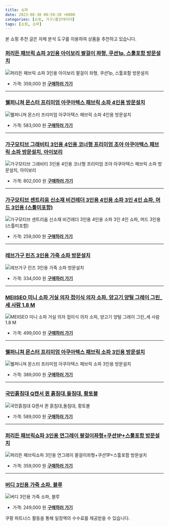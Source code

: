 ```yaml
---
title: 쇼파
date: 2023-08-30 00:59:20 +0800
categories: [쇼핑, 가구/홈인테리어]
tags: [쇼핑, 쇼파]
---
```

본 쇼핑 추천 글은 자체 분석 도구를 이용하여 상품을 추천하고 있습니다.
### [퍼리든 패브릭 쇼파 3인용 아이보리 팔걸이 좌형, 쿠션1p, 스툴포함 방문설치](https://link.coupang.com/re/AFFSDP?lptag=AF1030537&pageKey=5855794284&itemId=10202831948&vendorItemId=77485341217&traceid=V0-153-bf9bb0463b2e0f6c&requestid=20230907005920400187366330&token=31850C%7CMIXED)
![퍼리든 패브릭 쇼파 3인용 아이보리 팔걸이 좌형, 쿠션1p, 스툴포함 방문설치](https://ads-partners.coupang.com/image1/MzDhrnXjUCY3-DmbM652gLLPnAYhXNyIMP5uuHw7kECsNBz1Uk9O7Dcs-LobO4LU8EzZArFpZR4YFsqyyfCWwDlrzp-FY6IaY2dRsHFts5pfByxH51CBQIfogJ0kQD3tRMt79X7E7f7XGcE_sNLb4My78p3LKl4Fn6VDgCzr52Mj8n-fOsIEG9eJNyB3JgL8WDipQPF8KPn2LNfn_7dh6z1rC9irypYhaL_66An-BiV1OivjOtncJsYH7fHrvYcIwfbtaejjZMlAzh22lYVq38YU)
- 가격: 359,000 원
[**구매하러 가기**](https://link.coupang.com/re/AFFSDP?lptag=AF1030537&pageKey=5855794284&itemId=10202831948&vendorItemId=77485341217&traceid=V0-153-bf9bb0463b2e0f6c&requestid=20230907005920400187366330&token=31850C%7CMIXED)
---
### [웰퍼니쳐 몬스터 프리미엄 아쿠아텍스 패브릭 소파 4인용 방문설치](https://link.coupang.com/re/AFFSDP?lptag=AF1030537&pageKey=6342384309&itemId=13311862384&vendorItemId=77069659562&traceid=V0-153-4448ecc6e6e7eea4&requestid=20230907005920400187366330&token=31850C%7CMIXED)
![웰퍼니쳐 몬스터 프리미엄 아쿠아텍스 패브릭 소파 4인용 방문설치](https://ads-partners.coupang.com/image1/8f7WrINVyIfk5mre8Rbdt7ZDhyUWiZjfSimf5AUK7R5n4ag597VEtVN8UnYfAtaWQQC-73WLsifTuuW-MgbVkt52mg-pv4WWmpIKhipmAUn8kZe5VT_LZ3alm4kB3tyaovmJR9U_cq30MqJucvmaU3FuZav75s8WUSJABNrXWh4GDVaQJ5o4R8RC_MIp3i4R9zRkL0_A3AlrbpVGV3zjwyKE6fyrOS09mC4Kaizw5Ltp1yesM92oHxcFW9c9JgQHsCoIh2Rticig2787eRbp3n8r)
- 가격: 583,000 원
[**구매하러 가기**](https://link.coupang.com/re/AFFSDP?lptag=AF1030537&pageKey=6342384309&itemId=13311862384&vendorItemId=77069659562&traceid=V0-153-4448ecc6e6e7eea4&requestid=20230907005920400187366330&token=31850C%7CMIXED)
---
### [가구모티브 그래비티 3인용 4인용 코너형 프리미엄 조야 아쿠아텍스 패브릭 소파 방문설치, 아이보리](https://link.coupang.com/re/AFFSDP?lptag=AF1030537&pageKey=6556512826&itemId=14658797046&vendorItemId=81899986898&traceid=V0-153-6a173933849ba67b&clickBeacon=h%2Bop4mH%2BK4M39mgWrqW7u216naJ7vcQxxK%2B0slWL7RmDsXVE2YMeAZ8N6DMy12vQHmyS3th%2FhxUV%2Be0rz7oLoD2nCEDOjfMfu8rlTj86KH6iEJp%2B1sUlBdO9BPiKHWClPfQCq04y490CZZ9Xf7Ok%2BQkuXY56onC4gI%2B4g5I44uWT%2FyHNVgydgkoOxSu2IWvdAx9puJuJB%2BsD%2Fp4n%2BYok%2BLOWDG2pnVN5wRPXTAu05%2BNmyntOdS04FAVXS9%2FrtT%2Bhxenb2mVIJ2DzRufsgcBZYaTxod9mS2u4Phj1c7ZwJheqyZZervTAb3kLBYxI2%2FIZfflXheiIX7C0TVh3NMkBb9H4FFoNYBcp%2BpNKlg6KMklBvJRfcXfNfWzHpV2DSUQly9KiUR16IDGFZhELAVZxgrS1L522%2BRkLnMlWBiZYacwqFhkt4S2%2F3e47tkKFpEfuG6gyQVbaVMCSqMzbq%2BXLKXkiYNoG3TzQin1qJNSHr18VFryEM3Aw3s3Ze34D5ACcMGwqK%2FYPG6mV%2F43EBwQMbrBcnojvaVREhk1752UmDAKa2Ws8W%2BYiPMeFmUDV1UHN%2FP%2B0DztxgqeukephVwEX%2BvX2w6SGsq8rHQn8eE3x2JXrnvcwsM%2FlOV3Z6oGLi8jIpY6NR3l2Hz0sqqNkJhix94XQH%2BsaWf1ZDfwossapmCGAj4wIxiPFVPQ7xB7EIwT%2BAnighyM8l%2FYf1jJYf5DrPydQcz0EHnurQfykCsVSPV%2BT4hE9dOhhk7mvLdnPucPuXTMd11zb0k6a5PSrwrxR4WJqk4QxA3L%2BZE%2BZ4z4uoNQNUyQ8ytjoDb49ZDh2MmKH7pBu9gErBXqe42qjtFbDnMladxPSpWJ00B7gX3nIvc4%3D&requestid=20230907005920400187366330&token=31850C%7CMIXED)
![가구모티브 그래비티 3인용 4인용 코너형 프리미엄 조야 아쿠아텍스 패브릭 소파 방문설치, 아이보리](https://ads-partners.coupang.com/image1/jcABWn5K54pz4T9UjQcP8A618k2ZTaM0QnMHrd9HJdoqVCiE9gImhnxLv9fxN3ri2bF_FucNUr3gt7L2IVL_HMi_eLU3xS03xYud0bxAKXBpUkyo83zx4YwsmFI4gaib9QmqbRP8n69VTJuxYpYp4JOmsHHoJJQuZoA-5knXQD3z3UGSc-DQApAf4nQ4N6VqFXNs6rgfrbq4dlg5PITSPQuK7g9zopdDlGy8JvQdpr45nOTwNiS-M5qHO-Szh68t3z4BKXlvOo5dfD632Z3eIQnJiZyr9iCy1zA07X5sGrjai13B9w==)
- 가격: 802,000 원
[**구매하러 가기**](https://link.coupang.com/re/AFFSDP?lptag=AF1030537&pageKey=6556512826&itemId=14658797046&vendorItemId=81899986898&traceid=V0-153-6a173933849ba67b&clickBeacon=h%2Bop4mH%2BK4M39mgWrqW7u216naJ7vcQxxK%2B0slWL7RmDsXVE2YMeAZ8N6DMy12vQHmyS3th%2FhxUV%2Be0rz7oLoD2nCEDOjfMfu8rlTj86KH6iEJp%2B1sUlBdO9BPiKHWClPfQCq04y490CZZ9Xf7Ok%2BQkuXY56onC4gI%2B4g5I44uWT%2FyHNVgydgkoOxSu2IWvdAx9puJuJB%2BsD%2Fp4n%2BYok%2BLOWDG2pnVN5wRPXTAu05%2BNmyntOdS04FAVXS9%2FrtT%2Bhxenb2mVIJ2DzRufsgcBZYaTxod9mS2u4Phj1c7ZwJheqyZZervTAb3kLBYxI2%2FIZfflXheiIX7C0TVh3NMkBb9H4FFoNYBcp%2BpNKlg6KMklBvJRfcXfNfWzHpV2DSUQly9KiUR16IDGFZhELAVZxgrS1L522%2BRkLnMlWBiZYacwqFhkt4S2%2F3e47tkKFpEfuG6gyQVbaVMCSqMzbq%2BXLKXkiYNoG3TzQin1qJNSHr18VFryEM3Aw3s3Ze34D5ACcMGwqK%2FYPG6mV%2F43EBwQMbrBcnojvaVREhk1752UmDAKa2Ws8W%2BYiPMeFmUDV1UHN%2FP%2B0DztxgqeukephVwEX%2BvX2w6SGsq8rHQn8eE3x2JXrnvcwsM%2FlOV3Z6oGLi8jIpY6NR3l2Hz0sqqNkJhix94XQH%2BsaWf1ZDfwossapmCGAj4wIxiPFVPQ7xB7EIwT%2BAnighyM8l%2FYf1jJYf5DrPydQcz0EHnurQfykCsVSPV%2BT4hE9dOhhk7mvLdnPucPuXTMd11zb0k6a5PSrwrxR4WJqk4QxA3L%2BZE%2BZ4z4uoNQNUyQ8ytjoDb49ZDh2MmKH7pBu9gErBXqe42qjtFbDnMladxPSpWJ00B7gX3nIvc4%3D&requestid=20230907005920400187366330&token=31850C%7CMIXED)
---
### [가구모티브 센트리움 신소재 비건레더 3인용 4인용 소파 3인 4인 쇼파, 머드 3인용 (스툴미포함)](https://link.coupang.com/re/AFFSDP?lptag=AF1030537&pageKey=7209505932&itemId=18241195339&vendorItemId=77233952486&traceid=V0-153-94d7ff853ee89460&clickBeacon=h%2Bop4mH%2BK4M39mgWrqW7u216naJ7vcQxxK%2B0slWL7RmDsXVE2YMeAZ8N6DMy12vQHmyS3th%2FhxUV%2Be0rz7oLoDW%2BTGvLbPHTbztxcKE5HuSiEJp%2B1sUlBdO9BPiKHWClso%2BTpRg%2F931gU26xQb7jy7l28ChDtqLbtBG2W8b9OXWT%2FyHNVgydgkoOxSu2IWvdAx9puJuJB%2BsD%2Fp4n%2BYok%2BLOWDG2pnVN5wRPXTAu05%2BNmyntOdS04FAVXS9%2FrtT%2BhahnKvunCf8A1t8UyvkPNf8Uv6RcSfEh8vnpPEafNw6sNbw26knE0xADsUaSy0cTJEjogkto3KjNQllzZz0ymTFV0seiNEQ%2B11vx3SFZP5lOlItFRKdTN037F0vppx0y7y9KiUR16IDGFZhELAVZxgrS1L522%2BRkLnMlWBiZYaczdpIojui%2FlL5Z2NkFVrIIA5Dnr5DWyZ8bhjxIAZxL8ExfmfhHFuimoBJBeb8SF%2FnTLYUtHc1wLOAEPJ3mrq4zzB61POPqcIBy%2Fpusl8iEKoqk9DObm7SJZgHOpLCTMkhW7RbcGXBswg89dRkZvOGptmMbArRGU72N8HGkInyoKYpJCDZ9mlqLDIA66Id%2BCbvDD2n%2Fnts34liPyi3oys1YMi1Djep7yGZjtFLtMW3AlxAqONGVoNg4Nn4VZhF0J5UCRCE9b4IbYYQ8DIC2u1hwXDy2Gr6sxGx2tW2BAJQmPVb6gdXnYOe083oI2QGq4F2iu6nYVCpQ6YwHKMV8FFTwWARESZhN%2BxfCMsA1C2MsmV%2FT6skzMJwo7pBGJzKGLgm4NSfWFaD8rfv%2BNbZsQaZstIgbugQkgrCBZFkInXFHLiaHUodRQKSfApsy1nfTpi%2Fk%3D&requestid=20230907005920400187366330&token=31850C%7CMIXED)
![가구모티브 센트리움 신소재 비건레더 3인용 4인용 소파 3인 4인 쇼파, 머드 3인용 (스툴미포함)](https://ads-partners.coupang.com/image1/Y4ramk0IBk9I7yrmY2NTa2lvwvN0JeBJZyfmIA39Ql7TnuTFUfoqyURGIgISVRFBTnrfhZeb4zhQGjjs28jPch_Y7_jcOqWemdVr_XjjzEuoBZmIUGSk7-AjDbBvyir8WcgajeUepYRmya-22AnWsDFdhd_XurPcU__nBbZ9crjNxargCM0IdzFzwY4jNgFl7Sr6BWuiU6gtgis7j-pS-tWLCRaEaTtTUJDZud91A6TBKlPq8_hLds6hmrEG9KMzeuNp5UfhFzzGn9fGhvgU64r--bESKEB3dSZfnGuQEEtX3Dsw)
- 가격: 259,000 원
[**구매하러 가기**](https://link.coupang.com/re/AFFSDP?lptag=AF1030537&pageKey=7209505932&itemId=18241195339&vendorItemId=77233952486&traceid=V0-153-94d7ff853ee89460&clickBeacon=h%2Bop4mH%2BK4M39mgWrqW7u216naJ7vcQxxK%2B0slWL7RmDsXVE2YMeAZ8N6DMy12vQHmyS3th%2FhxUV%2Be0rz7oLoDW%2BTGvLbPHTbztxcKE5HuSiEJp%2B1sUlBdO9BPiKHWClso%2BTpRg%2F931gU26xQb7jy7l28ChDtqLbtBG2W8b9OXWT%2FyHNVgydgkoOxSu2IWvdAx9puJuJB%2BsD%2Fp4n%2BYok%2BLOWDG2pnVN5wRPXTAu05%2BNmyntOdS04FAVXS9%2FrtT%2BhahnKvunCf8A1t8UyvkPNf8Uv6RcSfEh8vnpPEafNw6sNbw26knE0xADsUaSy0cTJEjogkto3KjNQllzZz0ymTFV0seiNEQ%2B11vx3SFZP5lOlItFRKdTN037F0vppx0y7y9KiUR16IDGFZhELAVZxgrS1L522%2BRkLnMlWBiZYaczdpIojui%2FlL5Z2NkFVrIIA5Dnr5DWyZ8bhjxIAZxL8ExfmfhHFuimoBJBeb8SF%2FnTLYUtHc1wLOAEPJ3mrq4zzB61POPqcIBy%2Fpusl8iEKoqk9DObm7SJZgHOpLCTMkhW7RbcGXBswg89dRkZvOGptmMbArRGU72N8HGkInyoKYpJCDZ9mlqLDIA66Id%2BCbvDD2n%2Fnts34liPyi3oys1YMi1Djep7yGZjtFLtMW3AlxAqONGVoNg4Nn4VZhF0J5UCRCE9b4IbYYQ8DIC2u1hwXDy2Gr6sxGx2tW2BAJQmPVb6gdXnYOe083oI2QGq4F2iu6nYVCpQ6YwHKMV8FFTwWARESZhN%2BxfCMsA1C2MsmV%2FT6skzMJwo7pBGJzKGLgm4NSfWFaD8rfv%2BNbZsQaZstIgbugQkgrCBZFkInXFHLiaHUodRQKSfApsy1nfTpi%2Fk%3D&requestid=20230907005920400187366330&token=31850C%7CMIXED)
---
### [레브가구 린즈 3인용 가죽 소파 방문설치](https://link.coupang.com/re/AFFSDP?lptag=AF1030537&pageKey=5600176606&itemId=9015791889&vendorItemId=76302236188&traceid=V0-153-856c39699d11c3a4&requestid=20230907005920400187366330&token=31850C%7CMIXED)
![레브가구 린즈 3인용 가죽 소파 방문설치](https://ads-partners.coupang.com/image1/cNfbHk5ezSbgQr-ocFVToix1oNk5SdkGGE9tICB276jO9aF7EwCBvMdUWJTLj_CA0COVSLMIsdb2V3w148aA1CbwauuPc_To4O8pr8zW91OgFHnutcKkoxWUNmalhKo63go5QN6Ck3vx_m336pmPkPZV4t4Ma3FhqurMQdj_FAS2GYRKNSIX4aPehWU7Ylqo7UENa5q75tE-aMn-EfzSr2lRH30hhT6FuGvzcru2mRGqakabAWtsNDSJD-wNHIdXV8RZeFd2bMVKk8ltsyXswmc=)
- 가격: 334,000 원
[**구매하러 가기**](https://link.coupang.com/re/AFFSDP?lptag=AF1030537&pageKey=5600176606&itemId=9015791889&vendorItemId=76302236188&traceid=V0-153-856c39699d11c3a4&requestid=20230907005920400187366330&token=31850C%7CMIXED)
---
### [MEIISEO 미니 소파 거실 의자 접이식 의자 소파, 양고기 양털 그레이 그린_세 사람 1.8 M](https://link.coupang.com/re/AFFSDP?lptag=AF1030537&pageKey=6516727149&itemId=14419054716&vendorItemId=81662930680&traceid=V0-153-41cb8da57ac2887e&clickBeacon=h%2Bop4mH%2BK4M39mgWrqW7u216naJ7vcQxxK%2B0slWL7RmDsXVE2YMeAZ8N6DMy12vQHmyS3th%2FhxUV%2Be0rz7oLoGoy%2FdLfrJLS8JTYdeFgzCcYHkK497GJl5XsrpDV5amLdibF2lGwD72sp4ogBf24M7PH6FF6wP3vcYRIqkDVmqOT%2FyHNVgydgkoOxSu2IWvdAx9puJuJB%2BsD%2Fp4n%2BYok%2BLOWDG2pnVN5wRPXTAu05%2BNmyntOdS04FAVXS9%2FrtT%2BhX0tKSvbxzDfCfqddhfyhCTLa%2BnRxCHYl2%2BEKiIeT2MJonRB1ASzqn3wzI7z%2BBI0hUDnSQJY1ZXq2KfGFqwoegiqarMIV%2FAGrwy6V%2FehpGUo4kDxi2ER%2BUPvi5jsbEq1%2BFGlFB2qF%2BQTQxdfz80hYZIHL%2Br4%2BK%2BlVtLuuvy7%2BKS8jMrzI4y9uRS0RoxyRv810OX%2Fd%2BY79JoqAgKBuiW%2F3cFv%2FYPXoq7BHsMuKnp5AcxDhtEHLm0fdIXAsOQKGKBbWXHdhtFMWkKcGnGOcfy97tSaKKWfX7idEJspRA%2FibFNvOED2qleyzAvjvikiSCPUts9xNBMXz%2FOKBvntDo7qy8DfzXmZHKJJU7OQ4wJdLJUCr86VlkS5D9x1WZv6QPzm5HbbtZ3u8slhth8t49s3gGUq9dFj%2FJ6ClbMndua95a6rguOuda7kP8L8Wsyd7VywRV5n%2BXdvsUaF3cPAtjelPUogogxRW4H4RZBx4vx%2FqRdnFkypF7XnjqEWtZ%2F6iDJYKuj9gA%2BV9jVQ6CkcQd7QQUS9wZ1epxWJ9fqQF%2FuLVFslgLCU1qIXJF%2FT%2Fyqu%2FOt1i1YcClpHmrbn6Vgghp12wToRENYPtp%2B7Iiquq1ltJSLM%3D&requestid=20230907005920400187366330&token=31850C%7CMIXED)
![MEIISEO 미니 소파 거실 의자 접이식 의자 소파, 양고기 양털 그레이 그린_세 사람 1.8 M](https://ads-partners.coupang.com/image1/f-ro7YW8mI7incu5f5RucbpudNc9qv7uwO-UV121ovN8XTW5IuMAtu9Wm2bfNWir0CjhV0ljtQbHWGGnEUHIrX0_E2S4itNt-6XU50NcIbg0DYxjf5hym5PBRzb4l92ZFipAnSLjY7SnK9J2YWzW8xw9vVfO-bCL5ww8byQK2IcRHkxaoDY5J4Qf05yqTBX4deitY9a_RaWVqwMXjbIlKFQ1k44R6HKA3ey958-d1FkcuJ6ogelarjvU59vQb9ENr8tGG_vag-M9agzeSraSQRg5CEjClwFbtrgXPylZHfIUnStozw==)
- 가격: 499,000 원
[**구매하러 가기**](https://link.coupang.com/re/AFFSDP?lptag=AF1030537&pageKey=6516727149&itemId=14419054716&vendorItemId=81662930680&traceid=V0-153-41cb8da57ac2887e&clickBeacon=h%2Bop4mH%2BK4M39mgWrqW7u216naJ7vcQxxK%2B0slWL7RmDsXVE2YMeAZ8N6DMy12vQHmyS3th%2FhxUV%2Be0rz7oLoGoy%2FdLfrJLS8JTYdeFgzCcYHkK497GJl5XsrpDV5amLdibF2lGwD72sp4ogBf24M7PH6FF6wP3vcYRIqkDVmqOT%2FyHNVgydgkoOxSu2IWvdAx9puJuJB%2BsD%2Fp4n%2BYok%2BLOWDG2pnVN5wRPXTAu05%2BNmyntOdS04FAVXS9%2FrtT%2BhX0tKSvbxzDfCfqddhfyhCTLa%2BnRxCHYl2%2BEKiIeT2MJonRB1ASzqn3wzI7z%2BBI0hUDnSQJY1ZXq2KfGFqwoegiqarMIV%2FAGrwy6V%2FehpGUo4kDxi2ER%2BUPvi5jsbEq1%2BFGlFB2qF%2BQTQxdfz80hYZIHL%2Br4%2BK%2BlVtLuuvy7%2BKS8jMrzI4y9uRS0RoxyRv810OX%2Fd%2BY79JoqAgKBuiW%2F3cFv%2FYPXoq7BHsMuKnp5AcxDhtEHLm0fdIXAsOQKGKBbWXHdhtFMWkKcGnGOcfy97tSaKKWfX7idEJspRA%2FibFNvOED2qleyzAvjvikiSCPUts9xNBMXz%2FOKBvntDo7qy8DfzXmZHKJJU7OQ4wJdLJUCr86VlkS5D9x1WZv6QPzm5HbbtZ3u8slhth8t49s3gGUq9dFj%2FJ6ClbMndua95a6rguOuda7kP8L8Wsyd7VywRV5n%2BXdvsUaF3cPAtjelPUogogxRW4H4RZBx4vx%2FqRdnFkypF7XnjqEWtZ%2F6iDJYKuj9gA%2BV9jVQ6CkcQd7QQUS9wZ1epxWJ9fqQF%2FuLVFslgLCU1qIXJF%2FT%2Fyqu%2FOt1i1YcClpHmrbn6Vgghp12wToRENYPtp%2B7Iiquq1ltJSLM%3D&requestid=20230907005920400187366330&token=31850C%7CMIXED)
---
### [웰퍼니쳐 몬스터 프리미엄 아쿠아텍스 패브릭 소파 3인용 방문설치](https://link.coupang.com/re/AFFSDP?lptag=AF1030537&pageKey=5766926027&itemId=9785670322&vendorItemId=77069659723&traceid=V0-153-efa0aa9958faf5fa&requestid=20230907005920400187366330&token=31850C%7CMIXED)
![웰퍼니쳐 몬스터 프리미엄 아쿠아텍스 패브릭 소파 3인용 방문설치](https://ads-partners.coupang.com/image1/wQxTKRj2e1AhKbI-weM8jfxBu4LGU09FohZLPrGZqH6p8U0oaBVhOZ-ZHNpSeFKwgbkgc-GylCW6AvLmw6kQTtVwvjBzBBFZ4F5LrwQ64Nh6xTUaJ0vxcL9u4R2t6J6WAkSpit16vlgBsHq5R9jsyfmB1uAL4POPv3ZE0yrmFPEoy-mISUpbt4WP4_WyqdrQlmfCSbFMWPyqxQqiS_gOZN_v3YSnD6Aa1AayvLNGw71ir1FNfkCkJ0r-5fLfPVJaF4lRVBgSmbpwhJywKKER-Q==)
- 가격: 389,000 원
[**구매하러 가기**](https://link.coupang.com/re/AFFSDP?lptag=AF1030537&pageKey=5766926027&itemId=9785670322&vendorItemId=77069659723&traceid=V0-153-efa0aa9958faf5fa&requestid=20230907005920400187366330&token=31850C%7CMIXED)
---
### [국민흙침대 Q캔서 퀸 흙침대,돌침대, 황토볼](https://link.coupang.com/re/AFFSDP?lptag=AF1030537&pageKey=285769581&itemId=365195207&vendorItemId=3886832011&traceid=V0-153-e0e60f670bcca881&clickBeacon=h%2Bop4mH%2BK4M39mgWrqW7u216naJ7vcQxxK%2B0slWL7RmDsXVE2YMeAZ8N6DMy12vQHmyS3th%2FhxUV%2Be0rz7oLoDCn90d%2BmM3YWsbXjBGzrEAYHkK497GJl5XsrpDV5amL2SC3OGFkFtbot8%2FwiCth0xEFLtoVzM%2FOTjtdcuyE2zGT%2FyHNVgydgkoOxSu2IWvdAx9puJuJB%2BsD%2Fp4n%2BYok%2BLOWDG2pnVN5wRPXTAu05%2BNmyntOdS04FAVXS9%2FrtT%2BhGq9YnyiN6z%2F9sq4kzIPoJUzTZi9ySMF8fPc8k2coanzFfwUFCxKQFKutWC2crU7LxXGvFNpCsv3%2FeGRQTnK%2BoPru55PUfLYTkRNfLSpmLjQcDb8oRK0LPz%2FyhINltkZ5ZHfwanzt2J6iN%2B1bLRHRSRh%2FA2Em4R%2FODQiv6eVtcC3xYLpyzE5sCIkRPEmET8jw1WBxGgTVWvJRQJMkAyx47PzMzi0x7FhvagkTt5ULFpM8JngB4%2B0hsUw7c%2FgSukdOar4v4JEXGmZlIp%2BDvTTDJb%2FU7YLzwD1zvMpidrMnZtXJ%2FszYtnNZlANNsAafQ1xP4cj7agE3PtLtJsrKZluLqI9G%2FV%2BcyMIf7QKg40l2%2BTBpZjKmhmR3tXT%2BOxRYbE5t%2F6gC1uINe0%2BHf1C8hPtxEjzd%2BBaFI9FSYDs04hSFeK9zRBB2PaIRIiCLuPernSp3Mha%2Bw0CKysaEBw2FCfbFXQk7tx1xXtzsnFWUUKf3tvQiRY5PSOVv%2Blo363eTTz%2BzUw9axpXNOOJL8Z9mh8GcIuhopfAM5ad%2FNckrtnDQtRyiDJ2UrHZzGoMTi4gFUKJ0NL2ZYoSuX8g%2BUbqRkLk5U7SsnP2S7W7YZySK1%2F3otFg%3D&requestid=20230907005920400187366330&token=31850C%7CMIXED)
![국민흙침대 Q캔서 퀸 흙침대,돌침대, 황토볼](https://ads-partners.coupang.com/image1/NbdZNW1TzV_I38NyNZIOfY_CDSC_TOlWS4n7PKYN9T3J7o7z9p0KKJW7BH8LmDXoUHD0MQbhTXRYl_yE8FwwTewKdl2J6l6YjIpyo99mMBoCV_XUeWwONcpM5cz-ooitpm5PTJLYcZF7bQ11XN7sHHtAxRdThXXo01v6aRntxpngGkCIcOGW7ftS7kM2ZApGDxFyLBoUF13ebEaO3F01A99LVT06TKe-qZDWV8cq6X7l0OxvC8-o_4_YgnZNPMV_FqheC-Wg0C5vFenCAHkBdHb8VExR8z86E-xMr254_OhH6B8=)
- 가격: 589,000 원
[**구매하러 가기**](https://link.coupang.com/re/AFFSDP?lptag=AF1030537&pageKey=285769581&itemId=365195207&vendorItemId=3886832011&traceid=V0-153-e0e60f670bcca881&clickBeacon=h%2Bop4mH%2BK4M39mgWrqW7u216naJ7vcQxxK%2B0slWL7RmDsXVE2YMeAZ8N6DMy12vQHmyS3th%2FhxUV%2Be0rz7oLoDCn90d%2BmM3YWsbXjBGzrEAYHkK497GJl5XsrpDV5amL2SC3OGFkFtbot8%2FwiCth0xEFLtoVzM%2FOTjtdcuyE2zGT%2FyHNVgydgkoOxSu2IWvdAx9puJuJB%2BsD%2Fp4n%2BYok%2BLOWDG2pnVN5wRPXTAu05%2BNmyntOdS04FAVXS9%2FrtT%2BhGq9YnyiN6z%2F9sq4kzIPoJUzTZi9ySMF8fPc8k2coanzFfwUFCxKQFKutWC2crU7LxXGvFNpCsv3%2FeGRQTnK%2BoPru55PUfLYTkRNfLSpmLjQcDb8oRK0LPz%2FyhINltkZ5ZHfwanzt2J6iN%2B1bLRHRSRh%2FA2Em4R%2FODQiv6eVtcC3xYLpyzE5sCIkRPEmET8jw1WBxGgTVWvJRQJMkAyx47PzMzi0x7FhvagkTt5ULFpM8JngB4%2B0hsUw7c%2FgSukdOar4v4JEXGmZlIp%2BDvTTDJb%2FU7YLzwD1zvMpidrMnZtXJ%2FszYtnNZlANNsAafQ1xP4cj7agE3PtLtJsrKZluLqI9G%2FV%2BcyMIf7QKg40l2%2BTBpZjKmhmR3tXT%2BOxRYbE5t%2F6gC1uINe0%2BHf1C8hPtxEjzd%2BBaFI9FSYDs04hSFeK9zRBB2PaIRIiCLuPernSp3Mha%2Bw0CKysaEBw2FCfbFXQk7tx1xXtzsnFWUUKf3tvQiRY5PSOVv%2Blo363eTTz%2BzUw9axpXNOOJL8Z9mh8GcIuhopfAM5ad%2FNckrtnDQtRyiDJ2UrHZzGoMTi4gFUKJ0NL2ZYoSuX8g%2BUbqRkLk5U7SsnP2S7W7YZySK1%2F3otFg%3D&requestid=20230907005920400187366330&token=31850C%7CMIXED)
---
### [퍼리든 패브릭쇼파 3인용 연그레이 팔걸이좌형+쿠션1P+스툴포함 방문설치](https://link.coupang.com/re/AFFSDP?lptag=AF1030537&pageKey=5855794284&itemId=10202831951&vendorItemId=77485341237&traceid=V0-153-bf9bb0463b2e0f6c&requestid=20230907005920400187366330&token=31850C%7CMIXED)
![퍼리든 패브릭쇼파 3인용 연그레이 팔걸이좌형+쿠션1P+스툴포함 방문설치](https://ads-partners.coupang.com/image1/Gzv54p3aLsmQnFiHGwZc_hM-aNrWtfJQAhfmcBCt-hpe8HcsWGPrmhUMF8QzYY9PU7zCLoZx4G4_1rPG43rH_1g45Pr5fGCXwXhX2D1wxz0zsjGS-cxw8zM54QLN5zPJS0OKYhKvfE8LDblpbjMJ7i3xOYOvVSFnMR4z_yswH4-6Jql8HdznN8PB-f4ULMpladyYt_XX5peSDDlbp5xUQ8VXEXN6HldcVGoUSHIcrRMF3mDCxt0LJkZJaIQA0wIsSl58jDrQr1vpzRXtgrg=)
- 가격: 359,000 원
[**구매하러 가기**](https://link.coupang.com/re/AFFSDP?lptag=AF1030537&pageKey=5855794284&itemId=10202831951&vendorItemId=77485341237&traceid=V0-153-bf9bb0463b2e0f6c&requestid=20230907005920400187366330&token=31850C%7CMIXED)
---
### [버디 3인용 가죽 소파, 블루](https://link.coupang.com/re/AFFSDP?lptag=AF1030537&pageKey=7425225647&itemId=19272340232&vendorItemId=86387506687&traceid=V0-153-b2a3ee74de8362a2&clickBeacon=h%2Bop4mH%2BK4M39mgWrqW7u216naJ7vcQxxK%2B0slWL7RmDsXVE2YMeAZ8N6DMy12vQHmyS3th%2FhxUV%2Be0rz7oLoLg3YTsv14xSi%2BArqxQzG0MYHkK497GJl5XsrpDV5amL%2Fp3rs62iw00YV%2FGdWOswx4aTS0GY1lAUZZGhPlWyxBeT%2FyHNVgydgkoOxSu2IWvdAx9puJuJB%2BsD%2Fp4n%2BYok%2BLOWDG2pnVN5wRPXTAu05%2BNmyntOdS04FAVXS9%2FrtT%2Bhh9MDEoKYJPckR9H464MQcvg%2FbfeWeOJhomRLHwGKTy%2FKACbBwRktzjl2bQlExtMvGW%2FI9XQgBMIVPHstgtjcHQVYqUpGKxbBEcS5wYzBkedsblq8v9dC9oS1vEiWHM3AzZlWbHPNi2dP%2BwT2UMlYYV26dovxCCTm44tfGZ0PWcNMHvZVETuqxcc3ot9vKTVQ%2BPNMjD9sLJS5PtC8o7zlvX42aVhPdNsO87Vn9iNfZL8spKTk1A56TOinAUz%2BPFfDQmApSRkG4jpt6xz%2FCGh0Z%2FzMzi0x7FhvagkTt5ULFpM8JngB4%2B0hsUw7c%2FgSukdO8RGJugYdy5ExxrcrGejfjjFJhwdPzKCTyiz7i8zqSAwN86DYYxy0jzFojwuxCi7ll%2FvphNAqIltTFwCOUjLSu6GBocbkfK%2BgXrbjkEn4c7KJM8pKFr7YEz1GZid3payKPRQvUzwOCcI8I373Abzul8p%2BWGayktQuWLb7%2BMeRzoy7EKrQyg9KVrpuQGn3EJNpLN8F%2FLZSuHiNMODQ6fn4EPlvxMLtBUj7evP2S0OnNQFbazEwXlUWLBEH7UWWqsrhgJnsH22IjX6eLdQMz3x%2BZ30vO07MdP8IWRLQ5L%2Fb7%2Fg%3D&requestid=20230907005920400187366330&token=31850C%7CMIXED)
![버디 3인용 가죽 소파, 블루](https://ads-partners.coupang.com/image1/CgOLdkhDqnEkjtraCh6-wv2tZeWP0PovJW_WtwRETEO1IZ2FLk2Gdys1e_Xdfs9FpJQT_FaXWa1KHkSyUyYPW5OttyDQw8HKdW2yuAXeBoIhYuydtumsIvo6ALIG8EcFWu_n6SEW5-FkAdAfK8CZbyj6ahhgxmIioE8OAMiD6adWzi0a8aEVqNGd0glwOgvM6_JSgxEiBs8sKnqSnBA7umkUTX9cmtgDJWrNHVDHkhCLXE0ML42FNFjfaQGJ6LjMJvkkljwQ9pJyzCFcsHrZZJsj3CMlh3_EHmZxDgp0_3Tb6okYfA==)
- 가격: 249,000 원
[**구매하러 가기**](https://link.coupang.com/re/AFFSDP?lptag=AF1030537&pageKey=7425225647&itemId=19272340232&vendorItemId=86387506687&traceid=V0-153-b2a3ee74de8362a2&clickBeacon=h%2Bop4mH%2BK4M39mgWrqW7u216naJ7vcQxxK%2B0slWL7RmDsXVE2YMeAZ8N6DMy12vQHmyS3th%2FhxUV%2Be0rz7oLoLg3YTsv14xSi%2BArqxQzG0MYHkK497GJl5XsrpDV5amL%2Fp3rs62iw00YV%2FGdWOswx4aTS0GY1lAUZZGhPlWyxBeT%2FyHNVgydgkoOxSu2IWvdAx9puJuJB%2BsD%2Fp4n%2BYok%2BLOWDG2pnVN5wRPXTAu05%2BNmyntOdS04FAVXS9%2FrtT%2Bhh9MDEoKYJPckR9H464MQcvg%2FbfeWeOJhomRLHwGKTy%2FKACbBwRktzjl2bQlExtMvGW%2FI9XQgBMIVPHstgtjcHQVYqUpGKxbBEcS5wYzBkedsblq8v9dC9oS1vEiWHM3AzZlWbHPNi2dP%2BwT2UMlYYV26dovxCCTm44tfGZ0PWcNMHvZVETuqxcc3ot9vKTVQ%2BPNMjD9sLJS5PtC8o7zlvX42aVhPdNsO87Vn9iNfZL8spKTk1A56TOinAUz%2BPFfDQmApSRkG4jpt6xz%2FCGh0Z%2FzMzi0x7FhvagkTt5ULFpM8JngB4%2B0hsUw7c%2FgSukdO8RGJugYdy5ExxrcrGejfjjFJhwdPzKCTyiz7i8zqSAwN86DYYxy0jzFojwuxCi7ll%2FvphNAqIltTFwCOUjLSu6GBocbkfK%2BgXrbjkEn4c7KJM8pKFr7YEz1GZid3payKPRQvUzwOCcI8I373Abzul8p%2BWGayktQuWLb7%2BMeRzoy7EKrQyg9KVrpuQGn3EJNpLN8F%2FLZSuHiNMODQ6fn4EPlvxMLtBUj7evP2S0OnNQFbazEwXlUWLBEH7UWWqsrhgJnsH22IjX6eLdQMz3x%2BZ30vO07MdP8IWRLQ5L%2Fb7%2Fg%3D&requestid=20230907005920400187366330&token=31850C%7CMIXED)


쿠팡 파트너스 활동을 통해 일정액의 수수료를 제공받을 수 있습니다.

